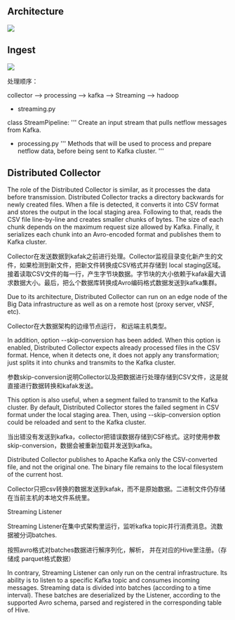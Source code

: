 ## Architecture

![](https://spot.apache.org/library/images/architecture.png)


## Ingest
![](https://github.com/apache/incubator-spot/raw/master/docs/SPOT_Ingest_Framework1_1.png)


处理顺序：

collector --> processing --> kafka --> Streaming  -->  hadoop

- streaming.py

class StreamPipeline:
    '''
        Create an input stream that pulls netflow messages from Kafka.
        

- processing.py
'''
    Methods that will be used to process and prepare netflow data, before being sent to
Kafka cluster.
'''


## Distributed Collector


The role of the Distributed Collector is similar, as it processes the data before transmission. Distributed Collector tracks a directory backwards for newly created files. When a file is detected, it converts it into CSV format and stores the output in the local staging area. Following to that, reads the CSV file line-by-line and creates smaller chunks of bytes. The size of each chunk depends on the maximum request size allowed by Kafka. Finally, it serializes each chunk into an Avro-encoded format and publishes them to Kafka cluster.

Collector在发送数据到kafak之前进行处理。Collector监视目录变化新产生的文件，如果检测到新文件，把新文件转换成CSV格式并存储到 local staging区域。接着读取CSV文件的每一行，产生字节块数据。字节块的大小依赖于kafak最大请求数据大小。最后，把么个数据库转换成Avro编码格式数据发送到kafka集群。



Due to its architecture, Distributed Collector can run on an edge node of the Big Data infrastructure as well as on a remote host (proxy server, vNSF, etc).

Collector在大数据架构的边缘节点运行， 和远端主机类型。

In addition, option --skip-conversion has been added. When this option is enabled, Distributed Collector expects already processed files in the CSV format. Hence, when it detects one, it does not apply any transformation; just splits it into chunks and transmits to the Kafka cluster.

参数skip-conversion说明Collector以及把数据进行处理存储到CSV文件，这是就直接进行数据转换和kafak发送。

This option is also useful, when a segment failed to transmit to the Kafka cluster. By default, Distributed Collector stores the failed segment in CSV format under the local staging area. Then, using --skip-conversion option could be reloaded and sent to the Kafka cluster.

当出错没有发送到kafka，collector把错误数据存储到CSF格式。这时使用参数skip-conversion，数据会被重新加载并发送到kafka。

Distributed Collector publishes to Apache Kafka only the CSV-converted file, and not the original one. The binary file remains to the local filesystem of the current host.

Collector只把csv转换的数据发送到kafak，而不是原始数据。二进制文件仍存储在当前主机的本地文件系统里。



Streaming Listener

Streaming Listener在集中式架构里运行，监听kafka topic并行消费消息。流数据被分词batches.

按照avro格式对batches数据进行解序列化，解析， 并在对应的Hive里注册。（存储成 parquet格式数据）


In contrary, Streaming Listener can only run on the central infrastructure. Its ability is to listen to a specific Kafka topic and consumes incoming messages. Streaming data is divided into batches (according to a time interval). These batches are deserialized by the Listener, according to the supported Avro schema, parsed and registered in the corresponding table of Hive.
